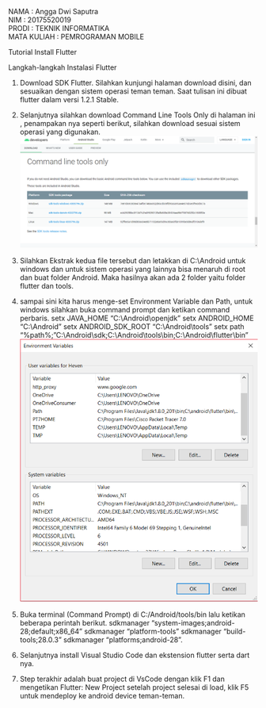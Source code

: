 NAMA : Angga Dwi Saputra <br>
NIM : 20175520019 <br>
PRODI : TEKNIK INFORMATIKA <br>
MATA KULIAH : PEMROGRAMAN MOBILE <br>


Tutorial Install Flutter

Langkah-langkah Instalasi Flutter
1. Download SDK Flutter. Silahkan kunjungi halaman download disini, dan sesuaikan dengan sistem operasi teman teman.
   Saat tulisan ini dibuat flutter dalam versi 1.2.1 Stable.

2. Selanjutnya silahkan download Command Line Tools Only di halaman ini , penampakan nya seperti berikut,
   silahkan download sesuai sistem operasi yang digunakan. <img src="iya.png">

3. Silahkan Ekstrak kedua file tersebut dan letakkan di C:\Android untuk windows dan untuk sistem operasi yang lainnya bisa menaruh di root dan buat folder Android. Maka hasilnya akan ada 2 folder yaitu folder flutter dan tools.

4. sampai sini kita harus menge-set Environment Variable dan Path, untuk windows silahkan buka command prompt dan ketikan command perbaris. 
setx JAVA_HOME “C:\Android\openjdk” 
setx ANDROID_HOME “C:\Android” 
setx ANDROID_SDK_ROOT “C:\Android\tools” 
setx path “%path%;”C:\Android\sdk;C:\Android\tools\bin;C:\Android\flutter\bin” <img src="env.png">

5. Buka terminal (Command Prompt) di C:/Android/tools/bin lalu ketikan beberapa perintah berikut. sdkmanager “system-images;android-28;default;x86_64” sdkmanager “platform-tools” sdkmanager “build-tools;28.0.3” sdkmanager “platforms;android-28”.

6. Selanjutnya install Visual Studio Code dan ekstension flutter serta dart nya.

7. Step terakhir adalah buat project di VsCode dengan klik F1 dan mengetikan Flutter: New Project setelah project selesai di load, klik F5 untuk mendeploy ke android device teman-teman.

